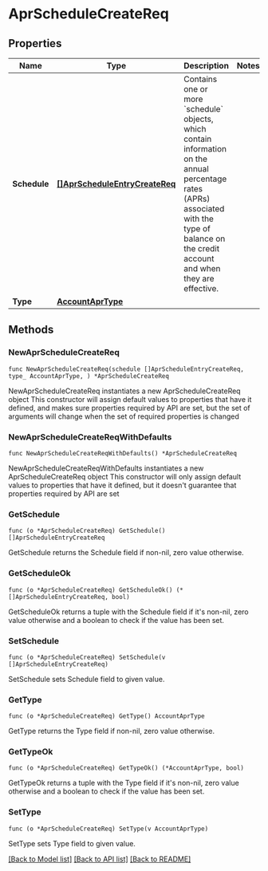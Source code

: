 # AprScheduleCreateReq

## Properties

Name | Type | Description | Notes
------------ | ------------- | ------------- | -------------
**Schedule** | [**[]AprScheduleEntryCreateReq**](AprScheduleEntryCreateReq.md) | Contains one or more &#x60;schedule&#x60; objects, which contain information on the annual percentage rates (APRs) associated with the type of balance on the credit account and when they are effective. | 
**Type** | [**AccountAprType**](AccountAprType.md) |  | 

## Methods

### NewAprScheduleCreateReq

`func NewAprScheduleCreateReq(schedule []AprScheduleEntryCreateReq, type_ AccountAprType, ) *AprScheduleCreateReq`

NewAprScheduleCreateReq instantiates a new AprScheduleCreateReq object
This constructor will assign default values to properties that have it defined,
and makes sure properties required by API are set, but the set of arguments
will change when the set of required properties is changed

### NewAprScheduleCreateReqWithDefaults

`func NewAprScheduleCreateReqWithDefaults() *AprScheduleCreateReq`

NewAprScheduleCreateReqWithDefaults instantiates a new AprScheduleCreateReq object
This constructor will only assign default values to properties that have it defined,
but it doesn't guarantee that properties required by API are set

### GetSchedule

`func (o *AprScheduleCreateReq) GetSchedule() []AprScheduleEntryCreateReq`

GetSchedule returns the Schedule field if non-nil, zero value otherwise.

### GetScheduleOk

`func (o *AprScheduleCreateReq) GetScheduleOk() (*[]AprScheduleEntryCreateReq, bool)`

GetScheduleOk returns a tuple with the Schedule field if it's non-nil, zero value otherwise
and a boolean to check if the value has been set.

### SetSchedule

`func (o *AprScheduleCreateReq) SetSchedule(v []AprScheduleEntryCreateReq)`

SetSchedule sets Schedule field to given value.


### GetType

`func (o *AprScheduleCreateReq) GetType() AccountAprType`

GetType returns the Type field if non-nil, zero value otherwise.

### GetTypeOk

`func (o *AprScheduleCreateReq) GetTypeOk() (*AccountAprType, bool)`

GetTypeOk returns a tuple with the Type field if it's non-nil, zero value otherwise
and a boolean to check if the value has been set.

### SetType

`func (o *AprScheduleCreateReq) SetType(v AccountAprType)`

SetType sets Type field to given value.



[[Back to Model list]](../README.md#documentation-for-models) [[Back to API list]](../README.md#documentation-for-api-endpoints) [[Back to README]](../README.md)


